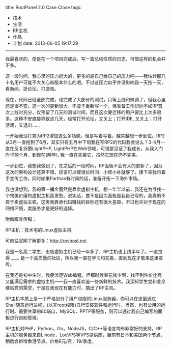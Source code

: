 title: RootPanel 2.0 Case Close
tags:
  - 技术
  - 生活
  - RP主机
  - 作品
  - 计划
date: 2013-06-05 19:17:29
---

我最喜欢的，便是在一个项目完成后，写一篇总结性质的日志，可惜这样的机会并不多。

这一段时间，我心里的压力挺大的，更多的是自己给自己的压力吧——我估计那几十名用户可能不大关心新版本什么的吧。不过这压力似乎并没影响我一天拖一天，看新闻，逛论坛，打游戏。

现在，代码已经全部完成，也完成了大部分的测试，只等上线和微调了，但我心里还是很不安。这一次的更新很大，不亚于重新写一个，但准备工作却远不如RP首次上线时充分，仅预留了几天的测试时间，而且这次要迁移的用户要比上次多很多。这种不安直接导致这几天，经常打开论坛，又关上；打开IDE, 又关上；打开游戏，又退出&#8230;&#8230;

一开始我没打算为RP2增加这么多功能，但是写着写着，越来越想一步到位。RP2从3月一直拖到了6月，其实只有五月中下旬我在写RP2的代码我会说么？3-4月一直在反复折腾LightPHP, LightPHP在Web领域，可谓是见证了我成长，从我入门PHP两个月，到现在(两年), 我一直在完善它，虽然它现在仍不完美。

一步到位，我想我做到了，在之后的一段时间，RP面板不会有大的更新了，因为这次的架构设计还算不错，应该可以撑很长时间，小修小补就够了。接下来我将着手宣传工作，同时如果Parthas有时间的话，准备开拓一下海外市场。

我也没想到，我的第一桶金竟然是靠卖虚拟主机，想一年半以前，我还在为寻找一个物美价廉的虚拟主机而发愁。说实话，要不是因为面板是我自己写的，我真的不屑于卖虚拟主机，这离我靠卖代码赚钱的目标还有很大差距，不过也许对于现在的网络环境，卖服务才是更好的选择。

附新版宣传稿：

RP主机：技术宅的Linux虚拟主机

可前往官网了解更多：http://rpvhost.net

我是一名高二学生，出售虚拟主机已经一年多了，RP主机也上线半年了。一直觉得 ____ 是一个高质量的社区，所以我一直在学习和完善，直到现在才敢来这里宣传。

在我还是初中生时，我便涉足Web编程，但那时候零花钱少啊，找不到性价比高又能满足需求的虚拟主机——我一直喜欢追一些新鲜的技术。我深知学生党和业余建站党的需求，于是在我现在有能力时，搞出了RP主机。

RP主机本质上是一个严格划分了用户权限的Linux服务器，你可以在这里通过Shell随意运行进程，(以非root权限)自行安装软件和运行时，当然，也有公用的运行时。需要共享的80端口，MySQL，PPTP等服务，则可以通过我自己编写的面板进行自助管理。

RP主机对PHP，Python，Go，NodeJS，C/C++等语言均有非常好的支持。RP主机的服务器来自Linode，LocVPS等VPS提供商，目前有日本和美国两个节点，稍后会新增香港节点。价格8元/月，19/季度。